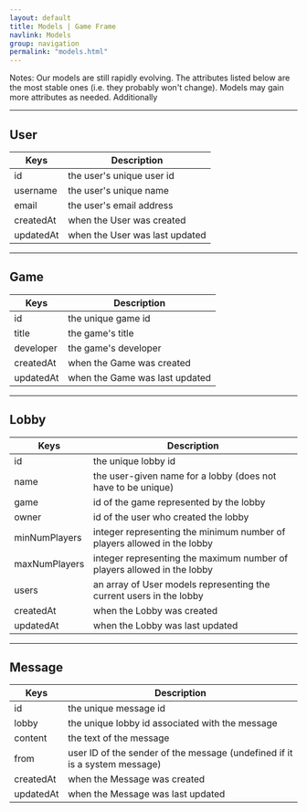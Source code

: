 ```yaml
---
layout: default
title: Models | Game Frame
navlink: Models
group: navigation
permalink: "models.html"
---
```


Notes: Our models are still rapidly evolving. The attributes listed below are the most stable ones (i.e. they probably won't change). Models may gain more attributes as needed. Additionally

--------------------------------------------------

## User

| Keys | Description |
| ---- | ------ |
| id | the user's unique user id |
| username | the user's unique name |
| email | the user's email address |
| createdAt | when the User was created |
| updatedAt | when the User was last updated |

--------------------------------------------------

## Game

| Keys | Description |
| ---- | ------ |
| id | the unique game id |
| title | the game's title |
| developer | the game's developer |
| createdAt | when the Game was created |
| updatedAt | when the Game was last updated |

--------------------------------------------------

## Lobby

| Keys | Description |
| ---- | ------ |
| id | the unique lobby id |
| name | the user-given name for a lobby (does not have to be unique) |
| game | id of the game represented by the lobby |
| owner | id of the user who created the lobby |
| minNumPlayers | integer representing the minimum number of players allowed in the lobby |
| maxNumPlayers | integer representing the maximum number of players allowed in the lobby |
| users | an array of User models representing the current users in the lobby |
| createdAt | when the Lobby was created |
| updatedAt | when the Lobby was last updated |

--------------------------------------------------

## Message

| Keys | Description |
| ---- | ------ |
| id | the unique message id |
| lobby | the unique lobby id associated with the message |
| content | the text of the message |
| from | user ID of the sender of the message (undefined if it is a system message) |
| createdAt | when the Message was created |
| updatedAt | when the Message was last updated |
